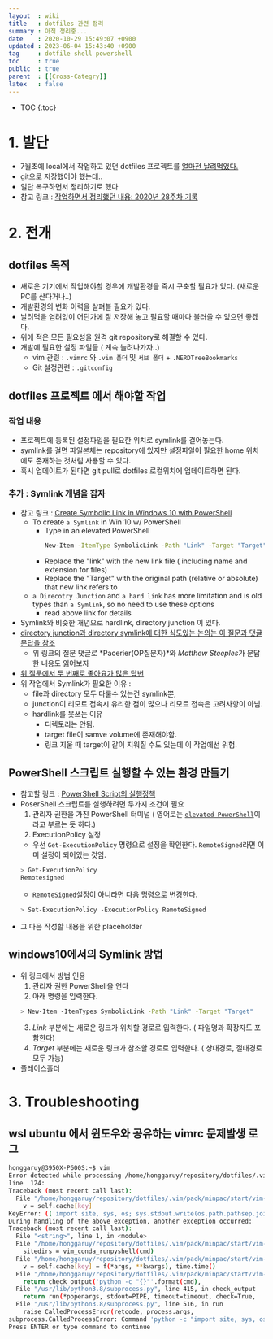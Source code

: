 ```yaml
---
layout  : wiki
title   : dotfiles 관련 정리 
summary : 아직 정리중... 
date    : 2020-10-29 15:49:07 +0900
updated : 2023-06-04 15:43:40 +0900
tag     : dotfile shell powershell
toc     : true
public  : true
parent  : [[Cross-Categry]]
latex   : false
---
```

* TOC
{:toc}

# 1. 발단

* 7월초에 local에서 작업하고 있던 dotfiles 프로젝트를 [얼마전 날려먹었다.](/wiki/Windows-Sysinternals/)
* git으로 저장했어야 했는데..
* 일단 복구하면서 정리하기로 했다
* 참고 링크 : [작업하면서 정리했던 내용: 2020년 28주차 기록](/blog/2020/07/06/week-28th#dotfiles)

# 2. 전개

## dotfiles 목적

* 새로운 기기에서 작업해야할 경우에 개발환경을 즉시 구축할 필요가 있다. (새로운 PC를 산다거나..)
* 개발환경의 변화 이력을 살펴볼 필요가 있다.
* 날려먹을 염려없이 어딘가에 잘 저장해 놓고 필요할 때마다 불러쓸 수 있으면 좋겠다.
* 위에 적은 모든 필요성을 원격 git repository로 해결할 수 있다.
* 개발에 필요한 설정 파일들 ( 계속 늘려나가자..) 
  * vim 관련 : `.vimrc` 와 `.vim 폴더` 및 `서브 폴더` + `.NERDTreeBookmarks`
  * Git 설정관련 : `.gitconfig`

## dotfiles 프로젝트 에서 해야할 작업

### 작업 내용

* 프로젝트에 등록된 설정파일을 필요한 위치로 symlink를 걸어놓는다.
* symlink를 걸면 파일본체는 repository에 있지만 설정파일이 필요한 home 위치에도 존재하는 것처럼 사용할 수 있다.
* 혹시 업데이트가 된다면 git pull로 dotfiles 로컬위치에 업데이트하면 된다.

### 추가 : Symlink 개념을 잡자

* 참고 링크 : [Create Symbolic Link in Windows 10 with PowerShell](https://winaero.com/create-symbolic-link-windows-10-powershell/)
  - To create `a Symlink` in Win 10 w/ PowerShell
    - Type in an elevated PowerShell
      ```sh
      New-Item -ItemType SymbolicLink -Path "Link" -Target "Target"
      ```
    - Replace the "link" with the new link file ( including name and extension for files)
    - Replace the "Target" with the original path (relative or absolute) that new link refers to
  - `a Direcotry Junction` and `a hard link` has more limitation and is old types than `a Symlink`, so no need to use these options 
    - read above link for details
* Symlink와 비슷한 개념으로 hardlink, directory junction 이 있다. 
* [directory junction과 directory symlink에 대한 심도있는 논의는 이 질문과 댓글문답을 참조](https://superuser.com/a/343079/1150566)
  * 위 링크의 질문 댓글로 *Pacerier(OP질문자)*와 *Matthew Steeples*가 문답한 내용도 읽어보자 
* [위 질문에서 두 번째로 좋아요가 많은 답변](https://superuser.com/a/1291446/1150566)
* 위 작업에서 Symlink가 필요한 이유 : 
  * file과 directory 모두 다룰수 있는건 symlink뿐, 
  * junction이 리모트 접속시 유리한 점이 많으나 리모트 접속은 고려사항이 아님.
  * hardlink를 못쓰는 이유
    * 디렉토리는 안됨. 
    * target file이 samve volume에 존재해야함. 
    * 링크 지울 때 target이 같이 지워질 수도 있는데 이 작업에선 위험.

## PowerShell 스크립트 실행할 수 있는 환경 만들기

* 참고할 링크 :  [PowerShell Script의 실행정책](https://docs.microsoft.com/ko-kr/powershell/scripting/learn/ps101/01-getting-started?view=powershell-7#execution-policy)
* PoserShell 스크립트를 실행하려면 두가지 조건이 필요
  1. 관리자 권한을 가진 PowerShell 터미널 ( 영어로는 [`elevated PowerShell`](https://winaero.com/all-ways-to-open-powershell-in-windows-10/)이라고 부르는 듯 하다.)
  1. ExecutionPolicy 설정
    * 우선 `Get-ExecutionPolicy` 명령으로 설정을 확인한다. `RemoteSigned`라면 이미 설정이 되어있는 것임.
    ```sh
    > Get-ExecutionPolicy
    Remotesigned
    ```
    * `RemoteSigned`설정이 아니라면 다음 명령으로 변경한다.
    ```sh
    > Set-ExecutionPolicy -ExecutionPolicy RemoteSigned
    ```
* 그 다음 작성할 내용을 위한 placeholder

## windows10에서의 Symlink 방법

* 위 링크에서 방법 인용
  1. 관리자 권한 PowerShell을 연다
  2. 아래 명령을 입력한다.
  ```sh
  > New-Item -ItemTypes SymbolicLink -Path "Link" -Target "Target"
  ```
  3. *Link* 부분에는 새로운 링크가 위치할 경로로 입력한다. ( 파일명과 확장자도 포함한다)
  4. *Target* 부분에는 새로운 링크가 참조할 경로로 입력한다. ( 상대경로, 절대경로 모두 가능)
* 플레이스홀더

# 3. Troubleshooting

## wsl ubuntu 에서 윈도우와 공유하는 vimrc 문제발생 로그

```sh
honggaruy@3950X-P600S:~$ vim
Error detected while processing /home/honggaruy/repository/dotfiles/.vim/pack/minpac/start/vim-conda/plugin/vim-conda.vim:
line  124:
Traceback (most recent call last):
  File "/home/honggaruy/repository/dotfiles/.vim/pack/minpac/start/vim-conda/plugin/vimconda.py", line 54, in func
    v = self.cache[key]
KeyError: (('import site, sys, os; sys.stdout.write(os.path.pathsep.join(site.getsitepackages()))',), ())
During handling of the above exception, another exception occurred:
Traceback (most recent call last):
  File "<string>", line 1, in <module>
  File "/home/honggaruy/repository/dotfiles/.vim/pack/minpac/start/vim-conda/plugin/vimconda.py", line 219, in insert_system_py_sitepath
    sitedirs = vim_conda_runpyshell(cmd)
  File "/home/honggaruy/repository/dotfiles/.vim/pack/minpac/start/vim-conda/plugin/vimconda.py", line 58, in func
    v = self.cache[key] = f(*args, **kwargs), time.time()
  File "/home/honggaruy/repository/dotfiles/.vim/pack/minpac/start/vim-conda/plugin/vimconda.py", line 154, in vim_conda_runpyshell
    return check_output('python -c "{}"'.format(cmd),
  File "/usr/lib/python3.8/subprocess.py", line 415, in check_output
    return run(*popenargs, stdout=PIPE, timeout=timeout, check=True,
  File "/usr/lib/python3.8/subprocess.py", line 516, in run
    raise CalledProcessError(retcode, process.args,
subprocess.CalledProcessError: Command 'python -c "import site, sys, os; sys.stdout.write(os.path.pathsep.join(site.getsitepackages()))"' returned non-zero exit status 127.
Press ENTER or type command to continue
```
